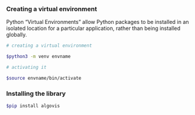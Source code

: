 

### Creating a virtual environment
Python “Virtual Environments” allow Python packages to be installed in an isolated location for a particular application, rather than being installed globally.

```bash
# creating a virtual environment

$python3 -m venv envname

# activating it

$source envname/bin/activate
```

### Installing the library

```bash
$pip install algovis
```